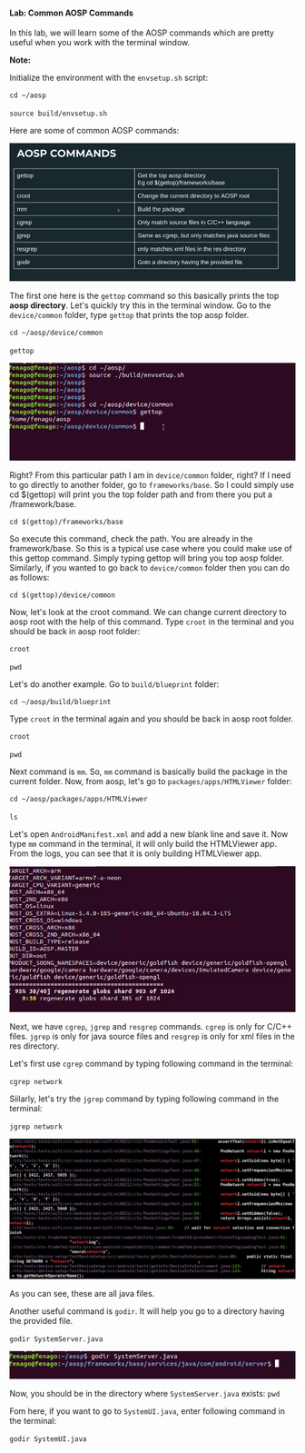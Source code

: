 #### Lab: Common AOSP Commands

In this lab, we will learn some of the AOSP commands which are pretty useful when you work with the terminal window. 


**Note:**

Initialize the environment with the `envsetup.sh` script:

```
cd ~/aosp

source build/envsetup.sh
```


Here are some of common AOSP commands:

![](./images/aosp1.png)

The first one here is the `gettop` command so this basically prints the top **aosp directory**. Let's quickly try this in the terminal window. Go to the `device/common` folder, type `gettop` that prints the top aosp folder.

```
cd ~/aosp/device/common

gettop
```

![](./images/aosp5.png)

Right? From this particular path I am in `device/common` folder, right? If I need to go directly to another folder, go to `frameworks/base`. So I could simply use cd $(gettop) will print you the top folder path and from there you put a /framework/base.

```
cd $(gettop)/frameworks/base
```

So execute this command, check the path. You are already in the framework/base. So this is a typical use case where you could make use of this gettop command.
Simply typing gettop will bring you top aosp folder. Similarly, if you wanted to go back to `device/common` folder then you can do as follows:

```
cd $(gettop)/device/common
```

Now, let's look at the croot command. We can change current directory to aosp root with the help of this command. Type `croot` in the terminal and you should be back in aosp root folder:

```
croot

pwd
```

Let's do another example. Go to `build/blueprint` folder:

```
cd ~/aosp/build/blueprint
```

Type `croot` in the terminal again and you should be back in aosp root folder.

```
croot

pwd
```


Next command is `mm`. So, `mm` command is basically build the package in the current folder. Now, from aosp, let's go to `packages/apps/HTMLViewer` folder:

```
cd ~/aosp/packages/apps/HTMLViewer

ls
```

Let's open `AndroidManifest.xml` and add a new blank line and save it. Now type `mm` command in the terminal, it will only build the HTMLViewer app. From the logs, you can see that it is only building HTMLViewer app.

![](./images/aosp2.png)

Next, we have `cgrep`, `jgrep` and `resgrep` commands. `cgrep` is only for C/C++ files. `jgrep` is only for java source files and `resgrep` is only for xml files in the res directory.

Let's first use `cgrep` command by typing following command in the terminal:

`cgrep network`

Siilarly, let's try the `jgrep` command by typing following command in the terminal:

`jgrep network`

![](./images/aosp3.png)

As you can see, these are all java files.

Another useful command is `godir`. It will help you go to a directory having the provided file.

`godir SystemServer.java`

![](./images/aosp6.png)

Now, you should be in the directory where `SystemServer.java` exists: `pwd`

Fom here, if you want to go to `SystemUI.java`, enter following command in the terminal:

`godir SystemUI.java`
